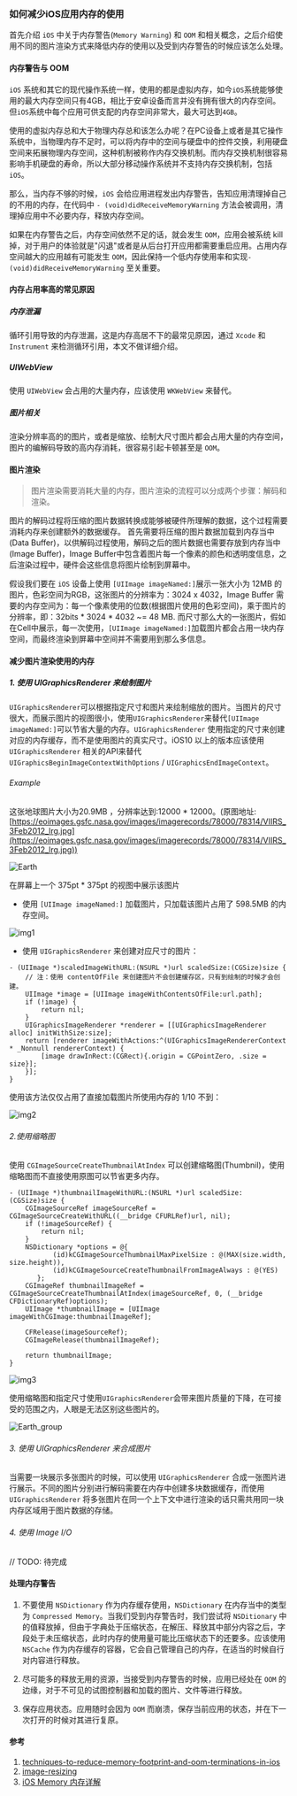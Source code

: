 ### 如何减少iOS应用内存的使用

首先介绍 `iOS` 中关于内存警告(`Memory Warning`) 和 `OOM` 和相关概念，之后介绍使用不同的图片渲染方式来降低内存的使用以及受到内存警告的时候应该怎么处理。

#### 内存警告与 OOM
`iOS` 系统和其它的现代操作系统一样，使用的都是虚拟内存，如今`iOS`系统能够使用的最大内存空间只有4GB，相比于安卓设备而言并没有拥有很大的内存空间。但`iOS`系统中每个应用可供支配的内存空间非常大，最大可达到`4GB`。

使用的虚拟内存总和大于物理内存总和该怎么办呢？在PC设备上或者是其它操作系统中，当物理内存不足时，可以将内存中的空间与硬盘中的控件交换，利用硬盘空间来拓展物理内存空间，这种机制被称作内存交换机制。而内存交换机制很容易影响手机硬盘的寿命，所以大部分移动操作系统并不支持内存交换机制，包括`iOS`。

那么，当内存不够的时候，`iOS` 会给应用进程发出内存警告，告知应用清理掉自己的不用的内存，在代码中 `- (void)didReceiveMemoryWarning` 方法会被调用，清理掉应用中不必要内存，释放内存空间。

如果在内存警告之后，内存空间依然不足的话，就会发生 `OOM`，应用会被系统 kill 掉，对于用户的体验就是"闪退"或者是从后台打开应用都需要重启应用。占用内存空间越大的应用越有可能发生 `OOM`，因此保持一个低内存使用率和实现`- (void)didReceiveMemoryWarning` 至关重要。

#### 内存占用率高的常见原因
##### 内存泄漏
循环引用导致的内存泄漏，这是内存高居不下的最常见原因，通过 `Xcode` 和 `Instrument` 来检测循环引用，本文不做详细介绍。
##### UIWebView
使用 `UIWebView` 会占用的大量内存，应该使用 `WKWebView` 来替代。
##### 图片相关
渲染分辨率高的的图片，或者是缩放、绘制大尺寸图片都会占用大量的内存空间，图片的编解码导致的高内存消耗，很容易引起卡顿甚至是 `OOM`。

#### 图片渲染
> 图片渲染需要消耗大量的内存，图片渲染的流程可以分成两个步骤：解码和渲染。

图片的解码过程将压缩的图片数据转换成能够被硬件所理解的数据，这个过程需要消耗内存来创建额外的数据缓存。
首先需要将压缩的图片数据加载到内存当中(Data Buffer)，以供解码过程使用，解码之后的图片数据也需要存放到内存当中(Image Buffer)，Image Buffer中包含着图片每一个像素的颜色和透明度信息，之后渲染过程中，硬件会这些信息将图片绘制到屏幕中。

假设我们要在 `iOS` 设备上使用 `[UIImage imageNamed:]`展示一张大小为 12MB 的图片，色彩空间为RGB，这张图片的分辨率为：3024 x 4032，Image Buffer 需要的内存空间为：每一个像素使用的位数(根据图片使用的色彩空间)，乘于图片的分辨率，即：32bits * 3024 * 4032 ~= 48 MB. 而尺寸那么大的一张图片，假如在Cell中展示，每一次使用，`[UIImage imageNamed:]`加载图片都会占用一块内存空间，而最终渲染到屏幕中空间并不需要用到那么多信息。

#### 减少图片渲染使用的内存

##### 1. 使用 UIGraphicsRenderer 来绘制图片
`UIGraphicsRenderer`可以根据指定尺寸和图片来绘制缩放的图片。当图片的尺寸很大，而展示图片的视图很小，使用`UIGraphicsRenderer`来替代`[UIImage imageNamed:]`可以节省大量的内存。`UIGraphicsRenderer` 使用指定的尺寸来创建对应的内存缓存，而不是使用图片的真实尺寸。iOS10 以上的版本应该使用 `UIGraphicsRenderer` 相关的API来替代 `UIGraphicsBeginImageContextWithOptions` / `UIGraphicsEndImageContext`。

###### Example
这张地球图片大小为20.9MB ，分辨率达到:12000 * 12000。(原图地址:[https://eoimages.gsfc.nasa.gov/images/imagerecords/78000/78314/VIIRS_3Feb2012_lrg.jpg](https://eoimages.gsfc.nasa.gov/images/imagerecords/78000/78314/VIIRS_3Feb2012_lrg.jpg))

![Earth](imgs/Earth.jpeg)

在屏幕上一个 375pt * 375pt 的视图中展示该图片

* 使用 `[UIImage imageNamed:]` 加载图片，只加载该图片占用了 598.5MB 的内存空间。

![img1](imgs/Eath_imageNamed_Memory.png)

* 使用 `UIGraphicsRenderer` 来创建对应尺寸的图片：

```objc
- (UIImage *)scaledImageWithURL:(NSURL *)url scaledSize:(CGSize)size {
	// 注：使用 contentOfFile 来创建图片不会创建缓存区，只有到绘制的时候才会创建。
    UIImage *image = [UIImage imageWithContentsOfFile:url.path];
    if (!image) {
        return nil;
    }
    UIGraphicsImageRenderer *renderer = [[UIGraphicsImageRenderer alloc] initWithSize:size];
    return [renderer imageWithActions:^(UIGraphicsImageRendererContext * _Nonnull rendererContext) {
        [image drawInRect:(CGRect){.origin = CGPointZero, .size = size}];
    }];
}
```

使用该方法仅仅占用了直接加载图片所使用内存的 1/10 不到：

![img2](imgs/Eath_UIGraphicsRenderer_Memory.png)

###### 2.使用缩略图

使用 `CGImageSourceCreateThumbnailAtIndex` 可以创建缩略图(Thumbnil)，使用缩略图而不直接使用原图可以节省更多内存。

```objc
- (UIImage *)thumbnailImageWithURL:(NSURL *)url scaledSize:(CGSize)size {
    CGImageSourceRef imageSourceRef = CGImageSourceCreateWithURL((__bridge CFURLRef)url, nil);
    if (!imageSourceRef) {
        return nil;
    }
    NSDictionary *options = @{
           (id)kCGImageSourceThumbnailMaxPixelSize : @(MAX(size.width, size.height)),
           (id)kCGImageSourceCreateThumbnailFromImageAlways : @(YES)
       };
    CGImageRef thumbnailImageRef = CGImageSourceCreateThumbnailAtIndex(imageSourceRef, 0, (__bridge CFDictionaryRef)options);
    UIImage *thumbnailImage = [UIImage imageWithCGImage:thumbnailImageRef];
    
    CFRelease(imageSourceRef);
    CGImageRelease(thumbnailImageRef);
    
    return thumbnailImage;
}
```

![img3](imgs/Earth_thumbnail_Memory.png)

使用缩略图和指定尺寸使用`UIGraphicsRenderer`会带来图片质量的下降，在可接受的范围之内，人眼是无法区别这些图片的。

![Earth_group](imgs/Earth_group.png)

###### 3. 使用 UIGraphicsRenderer 来合成图片
当需要一块展示多张图片的时候，可以使用 `UIGraphicsRenderer` 合成一张图片进行展示。不同的图片分别进行解码需要在内存中创建多块数据缓存，而使用 `UIGraphicsRenderer` 将多张图片在同一个上下文中进行渲染的话只需共用同一块内存区域用于图片数据的存储。

###### 4. 使用 Image I/O
// TODO: 待完成

#### 处理内存警告
1. 不要使用 `NSDictionary` 作为内存缓存使用，`NSDictionary` 在内存当中的类型为 `Compressed Memory`。当我们受到内存警告时，我们尝试将 `NSDitionary` 中的值释放掉，但由于字典处于压缩状态，在解压、释放其中部分内容之后，字段处于未压缩状态，此时内存的使用量可能比压缩状态下的还要多。应该使用 `NSCache` 作为内存缓存的容器，它会自己管理自己的内存，在适当的时候自行对内容进行释放。

2. 尽可能多的释放无用的资源，当接受到内存警告的时候，应用已经处在 `OOM` 的边缘，对于不可见的试图控制器和加载的图片、文件等进行释放。
3. 保存应用状态。应用随时会因为 `OOM` 而崩溃，保存当前应用的状态，并在下一次打开的时候对其进行复原。

#### 参考
1. [techniques-to-reduce-memory-footprint-and-oom-terminations-in-ios](https://medium.com/flawless-app-stories/techniques-to-reduce-memory-footprint-and-oom-terminations-in-ios-a0f6bef38217)
2. [image-resizing](https://nshipster.com/image-resizing/)
3. [iOS Memory 内存详解](https://juejin.im/post/5d3ee77ef265da039f1290b2)












